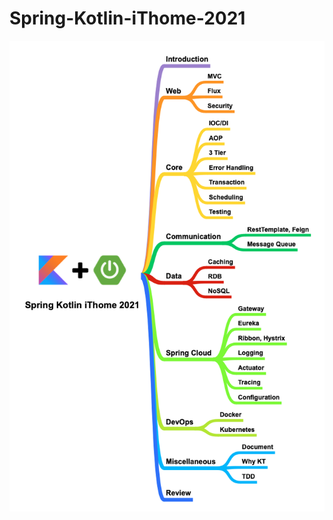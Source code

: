 # Spring-Kotlin-iThome-2021

![](https://raw.githubusercontent.com/b2etw/Spring-Kotlin-iThome-2021/main/images/Spring%20Kotlin%20iThome%202021.png)
